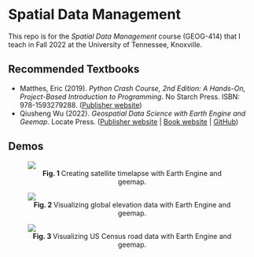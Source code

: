 # Spatial Data Management

This repo is for the _Spatial Data Management_ course (GEOG-414) that I teach in Fall 2022 at the University of Tennessee, Knoxville.

## Recommended Textbooks

- Matthes, Eric (2019). _Python Crash Course, 2nd Edition: A Hands-On, Project-Based Introduction to Programming_. No Starch Press. ISBN: 978-1593279288. ([Publisher website](https://nostarch.com/pythoncrashcourse2e))
- Qiusheng Wu (2022). _Geospatial Data Science with Earth Engine and Geemap_. Locate Press. ([Publisher website](https://locatepress.com/book/geemap) | [Book website](https://book.geemap.org/) | [GitHub](https://github.com/giswqs/geebook))

## Demos

<figure>
<img src="https://github.com/giswqs/data/raw/main/gif/river.gif" style="width:auto">
<figcaption align="center"><b>Fig. 1 </b>Creating satellite timelapse with Earth Engine and geemap.</figcaption>
</figure>

<figure>
<img src="https://geog-414.gishub.org/_images/ch01_geemap_gui.jpg" style="width:auto">
<figcaption align="center"><b>Fig. 2 </b>Visualizing global elevation data with Earth Engine and geemap.</figcaption>
</figure>

<figure>
<img src="https://geog-414.gishub.org/_images/ch04_style_census_roads.jpg" style="width:auto">
<figcaption align="center"><b>Fig. 3 </b>Visualizing US Census road data with Earth Engine and geemap.</figcaption>
</figure>
